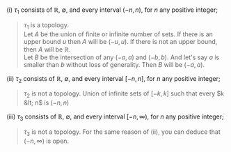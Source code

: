 (i) $\tau_{1}$ consists of $\mathbb{R}$, $\emptyset$, and every interval $(-n,n)$, for $n$ any positive integer;

> $\tau_1$ is a topology.  
> Let $A$ be the union of finite or infinite number of sets. If there is an upper bound $u$ then $A$ will be $(-u, u)$. If there is not an upper bound, then $A$ will be $\mathbb{R}$.  
> Let $B$ be the intersection of any $(-a,a)$ and $(-b,b)$. And let's say $a$ is smaller than $b$ without loss of generality. Then $B$ will be $(-a,a)$.

(ii) $\tau_{2}$ consists of $\mathbb{R}$, $\emptyset$, and every interval $[-n,n]$, for $n$ any positive integer;
> $\tau_2$ is not a topology. Union of infinite sets of $[-k, k]$ such that every $k &lt; n$ is $(-n, n)$

(iii) $\tau_{3}$ consists of $\mathbb{R}$, $\emptyset$, and every interval $[-n,\infty)$, for $n$ any positive integer;
> $\tau_3$ is not a topology. For the same reason of (ii), you can deduce that $(-n, \infty)$ is open.
